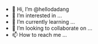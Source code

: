 - 👋 Hi, I’m @hellodadang
- 👀 I’m interested in ...
- 🌱 I’m currently learning ...
- 💞️ I’m looking to collaborate on ...
- 📫 How to reach me ...

<!---
hellodadang/hellodadang is a ✨ special ✨ repository because its `README.md` (this file) appears on your GitHub profile.
You can click the Preview link to take a look at your changes.
--->
